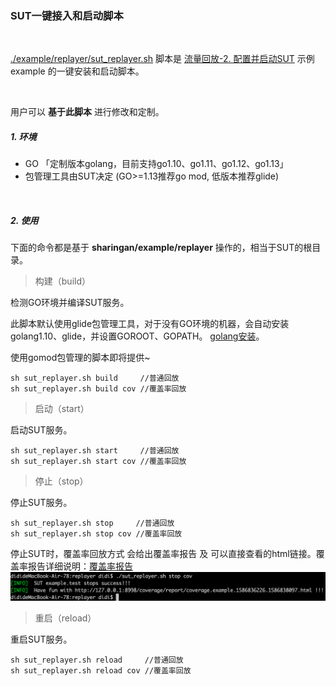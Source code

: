 ### SUT一键接入和启动脚本

<br>

[./example/replayer/sut_replayer.sh](../../example/replayer/sut_replayer.sh) 脚本是 [流量回放-2. 配置并启动SUT](./README.md#2-配置并启动sut) 示例 example 的一键安装和启动脚本。 

<br>

用户可以 **基于此脚本** 进行修改和定制。

##### 1. 环境

* GO 「定制版本golang，目前支持go1.10、go1.11、go1.12、go1.13」
* 包管理工具由SUT决定 (GO>=1.13推荐go mod, 低版本推荐glide)

<br>

##### 2. 使用

下面的命令都是基于 **sharingan/example/replayer** 操作的，相当于SUT的根目录。

> 构建（build）

检测GO环境并编译SUT服务。

此脚本默认使用glide包管理工具，对于没有GO环境的机器，会自动安装golang1.10、glide，并设置GOROOT、GOPATH。 [golang安装](https://github.com/didichuxing/sharingan-go)。

使用gomod包管理的脚本即将提供~

```shell
sh sut_replayer.sh build     //普通回放
sh sut_replayer.sh build cov //覆盖率回放
```

> 启动（start）

启动SUT服务。
```shell
sh sut_replayer.sh start     //普通回放
sh sut_replayer.sh start cov //覆盖率回放
```

> 停止（stop）

停止SUT服务。
```shell
sh sut_replayer.sh stop     //普通回放
sh sut_replayer.sh stop cov //覆盖率回放
```
停止SUT时，覆盖率回放方式 会给出覆盖率报告 及 可以直接查看的html链接。覆盖率报告详细说明：[覆盖率报告](./replayer-codecov.md#1-覆盖率报告)
![shell_sut_cov_stop](../images/shell_sut_cov_stop.png)

> 重启（reload）

重启SUT服务。
```shell
sh sut_replayer.sh reload     //普通回放
sh sut_replayer.sh reload cov //覆盖率回放
```
